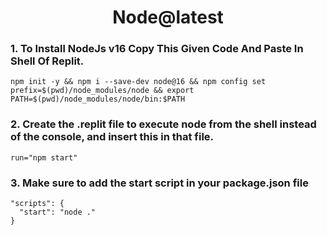 <h1 align='center'> Node@latest </h1> 

### 1. To Install NodeJs v16 Copy This Given Code And Paste In Shell Of Replit.

```
npm init -y && npm i --save-dev node@16 && npm config set prefix=$(pwd)/node_modules/node && export PATH=$(pwd)/node_modules/node/bin:$PATH
```

### 2. Create the .replit file to execute node from the shell instead of the console, and insert this in that file.

```
run="npm start"
```

### 3. Make sure to add the start script in your package.json file

```
"scripts": {
  "start": "node ."
}
```
